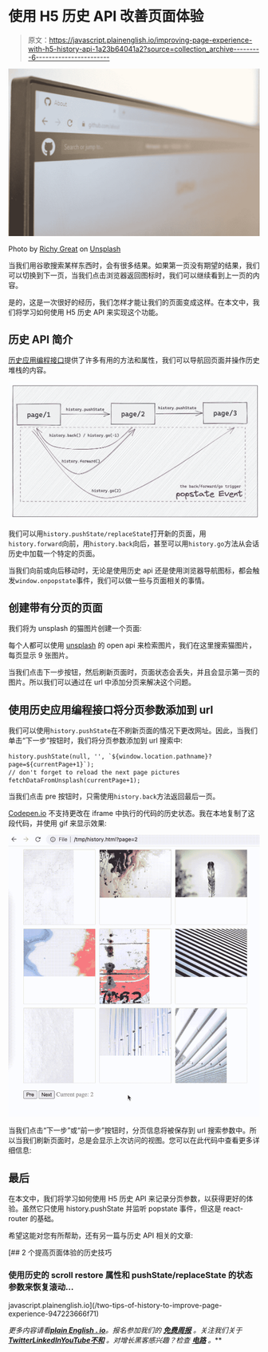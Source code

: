 # 使用 H5 历史 API 改善页面体验

> 原文：<https://javascript.plainenglish.io/improving-page-experience-with-h5-history-api-1a23b64041a2?source=collection_archive---------6----------------------->

![](img/483cdbbf57e17ffa85b2ca1afa2e8878.png)

Photo by [Richy Great](https://unsplash.com/@richygreat?utm_source=medium&utm_medium=referral) on [Unsplash](https://unsplash.com?utm_source=medium&utm_medium=referral)

当我们用谷歌搜索某样东西时，会有很多结果。如果第一页没有期望的结果，我们可以切换到下一页，当我们点击浏览器返回图标时，我们可以继续看到上一页的内容。

是的，这是一次很好的经历，我们怎样才能让我们的页面变成这样。在本文中，我们将学习如何使用 H5 历史 API 来实现这个功能。

## 历史 API 简介

[历史应用编程接口](https://developer.mozilla.org/en-US/docs/Web/API/History_API)提供了许多有用的方法和属性，我们可以导航回页面并操作历史堆栈的内容。

![](img/39b3988868b7103430c96e710df5ed9f.png)

我们可以用`history.pushState/replaceState`打开新的页面，用`history.forward`向前，用`history.back`向后，甚至可以用`history.go`方法从会话历史中加载一个特定的页面。

当我们向前或向后移动时，无论是使用历史 api 还是使用浏览器导航图标，都会触发`window.onpopstate`事件，我们可以做一些与页面相关的事情。

## 创建带有分页的页面

我们将为 unsplash 的猫图片创建一个页面:

每个人都可以使用 [unsplash](https://unsplash.com/) 的 open api 来检索图片，我们在这里搜索猫图片，每页显示 9 张图片。

当我们点击下一步按钮，然后刷新页面时，页面状态会丢失，并且会显示第一页的图片。所以我们可以通过在 url 中添加分页来解决这个问题。

## 使用历史应用编程接口将分页参数添加到 url

我们可以使用`history.pushState`在不刷新页面的情况下更改网址。因此，当我们单击“下一步”按钮时，我们将分页参数添加到 url 搜索中:

```
history.pushState(null, '', `${window.location.pathname}?page=${currentPage+1}`);
// don't forget to reload the next page pictures
fetchDataFromUnsplash(currentPage+1);
```

当我们点击 pre 按钮时，只需使用`history.back`方法返回最后一页。

[Codepen.io](https://codepen.io/bitbug/full/oNyBZNO) 不支持更改在 iframe 中执行的代码的历史状态。我在本地复制了这段代码，并使用 gif 来显示效果:

![](img/37892dcbb3721b7611b3af16a20869b1.png)

当我们点击“下一步”或“前一步”按钮时，分页信息将被保存到 url 搜索参数中。所以当我们刷新页面时，总是会显示上次访问的视图。您可以在此代码中查看更多详细信息:

## 最后

在本文中，我们将学习如何使用 H5 历史 API 来记录分页参数，以获得更好的体验。虽然它只使用 history.pushState 并监听 popstate 事件，但这是 react-router 的基础。

希望这能对您有所帮助，还有另一篇与历史 API 相关的文章:

[](/two-tips-of-history-to-improve-page-experience-947223666f71) [## 2 个提高页面体验的历史技巧

### 使用历史的 scroll restore 属性和 pushState/replaceState 的状态参数来恢复滚动…

javascript.plainenglish.io](/two-tips-of-history-to-improve-page-experience-947223666f71) 

*更多内容请看*[***plain English . io***](https://plainenglish.io/)*。报名参加我们的* [***免费周报***](http://newsletter.plainenglish.io/) *。关注我们关于*[***Twitter***](https://twitter.com/inPlainEngHQ)[***LinkedIn***](https://www.linkedin.com/company/inplainenglish/)*[***YouTube***](https://www.youtube.com/channel/UCtipWUghju290NWcn8jhyAw)*[***不和***](https://discord.gg/GtDtUAvyhW) *。对增长黑客感兴趣？检查* [***电路***](https://circuit.ooo/) *。***